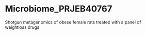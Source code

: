 # Microbiome_PRJEB40767
Shotgun metagenomics of obese female rats treated with a panel of weightloss drugs
